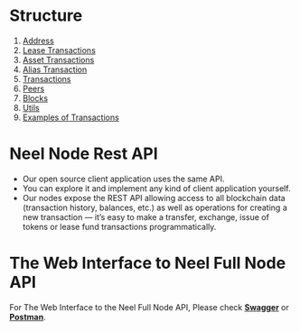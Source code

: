 # Structure

1. [Address](/development-and-api/neel-node-rest-api/address.md)
2. [Lease Transactions](/development-and-api/neel-node-rest-api/lease-transactions.md)
3. [Asset Transactions](/development-and-api/neel-node-rest-api/asset-transactions.md)
4. [Alias Transaction](/development-and-api/neel-node-rest-api/alias-transaction.md)
5. [Transactions](/development-and-api/neel-node-rest-api/transactions.md)
6. [Peers](/development-and-api/neel-node-rest-api/peers.md)
7. [Blocks](/development-and-api/neel-node-rest-api/blocks.md)
8. [Utils](/development-and-api/neel-node-rest-api/utils.md)
9. [Examples of Transactions](/development-and-api/neel-node-rest-api/example-transactions.md)

# Neel Node Rest API

* Our open source client application uses the same API.
* You can explore it and implement any kind of client application yourself.
* Our nodes expose the REST API allowing access to all blockchain data \(transaction history, balances, etc.\) as well as operations for creating a new transaction — it’s easy to make a transfer, exchange, issue of tokens or lease fund transactions programmatically.

# The Web Interface to Neel Full Node API

For The Web Interface to the Neel Full Node API, Please check [**Swagger**](http://nodes.neelplatform.com/api-docs/index.html) or [**Postman**](https://documenter.getpostman.com/view/2733299/neel-full-node/RVnWiKZJ).

# 

# 




